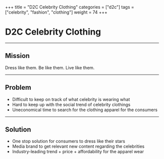 +++
title = "D2C Celebrity Clothing"
categories = ["d2c"]
tags = ["celebrity", "fashion", "clothing"]
weight = 74
+++

# D2C Celebrity Clothing

---

## Mission

Dress like them. Be like them. Live like them.

---

## Problem

- Difficult to keep on track of what celebrity is wearing what
- Hard to keep up with the social trend of celebrity clothings
- Uneconomical time to search for the clothing apparel for the consumers

---

## Solution

- One stop solution for consumers to dress like their stars
- Media brand to get relevant new content regarding the celebrities
- Industry-leading trend + price + affordability for the apparel wear
